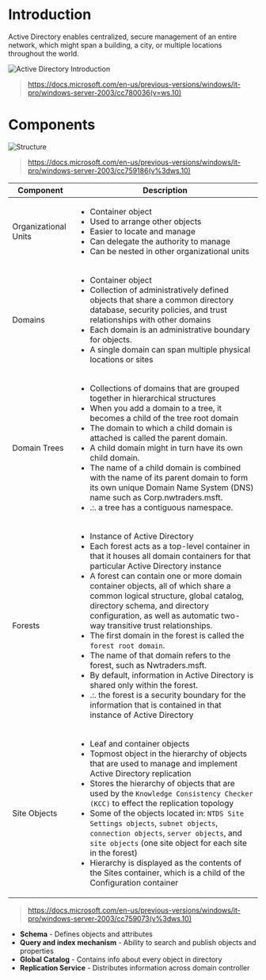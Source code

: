 # Introduction

Active Directory enables centralized, secure management of an entire network, which might span a building, a city, or multiple locations throughout the world.

![Active Directory Introduction](https://i-technet.sec.s-msft.com/dynimg/IC196825.gif)

> https://docs.microsoft.com/en-us/previous-versions/windows/it-pro/windows-server-2003/cc780036(v=ws.10)

# Components

![Structure](https://docs.microsoft.com/en-us/previous-versions/windows/it-pro/windows-server-2003/images%5ccc759186.ccf65c10-edb1-4a3a-ad87-38775ee43b8a%28ws.10%29.gif)

> https://docs.microsoft.com/en-us/previous-versions/windows/it-pro/windows-server-2003/cc759186(v%3dws.10)

| Component | Description |
| --------- | ----------- |
| Organizational Units | <ul><li>Container object</li><li>Used to arrange other objects</li><li>Easier to locate and manage</li><li>Can delegate the authority to manage</li><li>Can be nested in other organizational units </li></ul>|
| Domains | <ul><li>Container object</li><li>Collection of administratively defined objects that share a common directory database, security policies, and trust relationships with other domains</li><li>Each domain is an administrative boundary for objects.</li><li>A single domain can span multiple physical locations or sites</li></ul>|
| Domain Trees | <ul><li>Collections of domains that are grouped together in hierarchical structures</li><li>When you add a domain to a tree, it becomes a child of the tree root domain</li><li>The domain to which a child domain is attached is called the parent domain.</li><li>A child domain might in turn have its own child domain.</li><li>The name of a child domain is combined with the name of its parent domain to form its own unique Domain Name System (DNS) name such as Corp.nwtraders.msft.</li><li>.:. a tree has a contiguous namespace.</li></ul>|
| Forests | <ul><li>Instance of Active Directory</li><li>Each forest acts as a top-level container in that it houses all domain containers for that particular Active Directory instance</li><li>A forest can contain one or more domain container objects, all of which share a common logical structure, global catalog, directory schema, and directory configuration, as well as automatic two-way transitive trust relationships.</li><li>The first domain in the forest is called the `forest root domain`.</li><li>The name of that domain refers to the forest, such as Nwtraders.msft.</li><li>By default, information in Active Directory is shared only within the forest.</li><li>.:. the forest is a security boundary for the information that is contained in that instance of Active Directory</li></ul>|
| Site Objects | <ul><li>Leaf and container objects</li><li>Topmost object in the hierarchy of objects that are used to manage and implement Active Directory replication</li><li>Stores the hierarchy of objects that are used by the `Knowledge Consistency Checker (KCC)` to effect the replication topology</li><li>Some of the objects located in: `NTDS Site Settings objects`, `subnet objects`, `connection objects`, `server objects`, and `site objects` (one site object for each site in the forest)</li><li>Hierarchy is displayed as the contents of the Sites container, which is a child of the Configuration container</li></ul>|

> https://docs.microsoft.com/en-us/previous-versions/windows/it-pro/windows-server-2003/cc759073(v%3dws.10)

* **Schema** - Defines objects and attributes
* **Query and index mechanism** - Ability to search and publish objects and properties
* **Global Catalog** - Contains info about every object in directory
* **Replication Service** - Distributes information across domain controller
